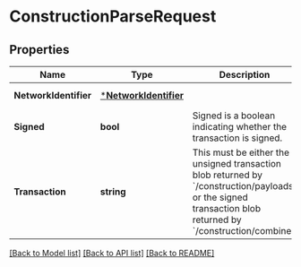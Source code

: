 # ConstructionParseRequest

## Properties
Name | Type | Description | Notes
------------ | ------------- | ------------- | -------------
**NetworkIdentifier** | [***NetworkIdentifier**](NetworkIdentifier.md) |  | [default to null]
**Signed** | **bool** | Signed is a boolean indicating whether the transaction is signed. | [default to null]
**Transaction** | **string** | This must be either the unsigned transaction blob returned by &#x60;/construction/payloads&#x60; or the signed transaction blob returned by &#x60;/construction/combine&#x60;. | [default to null]

[[Back to Model list]](../README.md#documentation-for-models) [[Back to API list]](../README.md#documentation-for-api-endpoints) [[Back to README]](../README.md)

